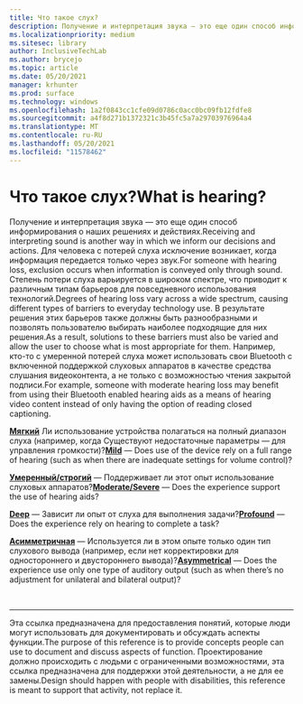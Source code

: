 ```yaml
---
title: Что такое слух?
description: Получение и интерпретация звука — это еще один способ информирования о наших решениях и действиях.
ms.localizationpriority: medium
ms.sitesec: library
author: InclusiveTechLab
ms.author: brycejo
ms.topic: article
ms.date: 05/20/2021
manager: krhunter
ms.prod: surface
ms.technology: windows
ms.openlocfilehash: 1a2f0843cc1cfe09d0786c0acc0bc09fb12fdfe8
ms.sourcegitcommit: a4f8d271b1372321c3b45fc5a7a29703976964a4
ms.translationtype: MT
ms.contentlocale: ru-RU
ms.lasthandoff: 05/20/2021
ms.locfileid: "11578462"
---
```

# <a name="what-is-hearing"></a><span data-ttu-id="2e72b-103">Что такое слух?</span><span class="sxs-lookup"><span data-stu-id="2e72b-103">What is hearing?</span></span>

<span data-ttu-id="2e72b-104">Получение и интерпретация звука — это еще один способ информирования о наших решениях и действиях.</span><span class="sxs-lookup"><span data-stu-id="2e72b-104">Receiving and interpreting sound is another way in which we inform our decisions and actions.</span></span> <span data-ttu-id="2e72b-105">Для человека с потерей слуха исключение возникает, когда информация передается только через звук.</span><span class="sxs-lookup"><span data-stu-id="2e72b-105">For someone with hearing loss, exclusion occurs when information is conveyed only through sound.</span></span> <span data-ttu-id="2e72b-106">Степень потери слуха варьируется в широком спектре, что приводит к различным типам барьеров для повседневного использования технологий.</span><span class="sxs-lookup"><span data-stu-id="2e72b-106">Degrees of hearing loss vary across a wide spectrum, causing different types of barriers to everyday technology use.</span></span> <span data-ttu-id="2e72b-107">В результате решения этих барьеров также должны быть разнообразными и позволять пользователю выбирать наиболее подходящие для них решения.</span><span class="sxs-lookup"><span data-stu-id="2e72b-107">As a result, solutions to these barriers must also be varied and allow the user to choose what is most appropriate for them.</span></span> <span data-ttu-id="2e72b-108">Например, кто-то с умеренной потерей слуха может использовать свои Bluetooth с включенной поддержкой слуховых аппаратов в качестве средства слушания видеоконтента, а не только с возможностью чтения закрытой подписи.</span><span class="sxs-lookup"><span data-stu-id="2e72b-108">For example, someone with moderate hearing loss may benefit from using their Bluetooth enabled hearing aids as a means of hearing video content instead of only having the option of reading closed captioning.</span></span>

<span data-ttu-id="2e72b-109">**[Мягкий](hearing-mild.md)** Ли использование устройства полагаться на полный диапазон слуха (например, когда Существуют недостаточные параметры &mdash; для управления громкости)?</span><span class="sxs-lookup"><span data-stu-id="2e72b-109">**[Mild](hearing-mild.md)** &mdash; Does use of the device rely on a full range of hearing (such as when there are inadequate settings for volume control)?</span></span>

<span data-ttu-id="2e72b-110">**[Умеренный/строгий](hearing-moderate-severe.md)** &mdash; Поддерживает ли этот опыт использование слуховых аппаратов?</span><span class="sxs-lookup"><span data-stu-id="2e72b-110">**[Moderate/Severe](hearing-moderate-severe.md)** &mdash; Does the experience support the use of hearing aids?</span></span>

<span data-ttu-id="2e72b-111">**[Deep](hearing-profound.md)** &mdash; Зависит ли опыт от слуха для выполнения задачи?</span><span class="sxs-lookup"><span data-stu-id="2e72b-111">**[Profound](hearing-profound.md)** &mdash; Does the experience rely on hearing to complete a task?</span></span>

<span data-ttu-id="2e72b-112">**[Асимметричная](hearing-asymmetrical.md)** &mdash; Используется ли в этом опыте только один тип слухового вывода (например, если нет корректировки для одностороннего и двустороннего вывода)?</span><span class="sxs-lookup"><span data-stu-id="2e72b-112">**[Asymmetrical](hearing-asymmetrical.md)** &mdash; Does the experience use only one type of auditory output (such as when there’s no adjustment for unilateral and bilateral output)?</span></span>

&nbsp;

[comment]: # (Заявление footer)
___
<span data-ttu-id="2e72b-114">Эта ссылка предназначена для предоставления понятий, которые люди могут использовать для документировать и обсуждать аспекты функции.</span><span class="sxs-lookup"><span data-stu-id="2e72b-114">The purpose of this reference is to provide concepts people can use to document and discuss aspects of function.</span></span> <span data-ttu-id="2e72b-115">Проектирование должно происходить с людьми с ограниченными возможностями, эта ссылка предназначена для поддержки этой деятельности, а не для ее замены.</span><span class="sxs-lookup"><span data-stu-id="2e72b-115">Design should happen with people with disabilities, this reference is meant to support that activity, not replace it.</span></span> 
